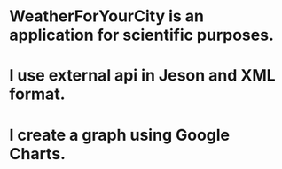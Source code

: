 # WeatherForYourCity is an application for scientific purposes.
# I use external api in Jeson and XML format. 
# I create a graph using Google Charts.
